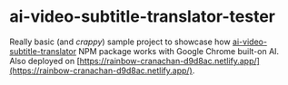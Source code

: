 # ai-video-subtitle-translator-tester

Really basic (and *crappy*) sample project to showcase how [ai-video-subtitle-translator](https://www.npmjs.com/package/ai-video-subtitle-translator) NPM package works with Google Chrome built-on AI.
Also deployed on [https://rainbow-cranachan-d9d8ac.netlify.app/](https://rainbow-cranachan-d9d8ac.netlify.app/).